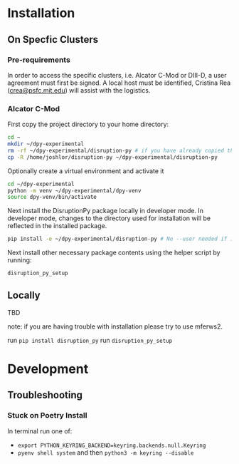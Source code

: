 # Installation  

## On Specfic Clusters

### Pre-requirements
In order to access the specific clusters, i.e. Alcator C-Mod or DIII-D, a user agreement must first be signed. A local host must be identified, Cristina Rea (<crea@psfc.mit.edu>) will assist with the logistics.

### Alcator C-Mod  

First copy the project directory to your home directory:
```bash
cd ~
mkdir ~/dpy-experimental
rm -rf ~/dpy-experimental/disruption-py # if you have already copied this previously
cp -R /home/joshlor/disruption-py ~/dpy-experimental/disruption-py
```

Optionally create a virtual environment and activate it
```bash
cd ~/dpy-experimental
python -m venv ~/dpy-experimental/dpy-venv
source dpy-venv/bin/activate
```

Next install the DisruptionPy package locally in developer mode. In developer mode, changes to the directory used for installation will be reflected in the installed package.
```bash
pip install -e ~/dpy-experimental/disruption-py # No --user needed if installing in a virtual env
```

Next install other necessary package contents using the helper script by running:
```bash
disruption_py_setup
```

## Locally
TBD

note: if you are having trouble with installation please try to use mferws2.

run `pip install disruption_py`
run `disruption_py_setup`


# Development

## Troubleshooting

### Stuck on Poetry Install
In terminal run one of:
- `export PYTHON_KEYRING_BACKEND=keyring.backends.null.Keyring`
- `pyenv shell system` and then `python3 -m keyring --disable`